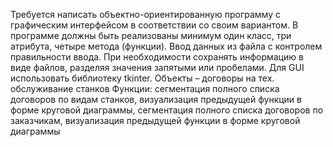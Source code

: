 Требуется написать объектно-ориентированную программу с графическим интерфейсом в соответствии со своим вариантом. 
В программе должны быть реализованы минимум один класс, три атрибута, четыре метода (функции). 
Ввод данных из файла с контролем правильности ввода. При необходимости сохранять информацию в виде файлов, разделяя значения запятыми или пробелами. 
Для GUI использовать библиотеку tkinter.
Объекты – договоры на тех. обслуживание станков
Функции: сегментация полного списка договоров по видам станков, визуализация предыдущей функции в форме круговой диаграммы, 
сегментация полного списка договоров по заказчикам, визуализация предыдущей функции в форме круговой диаграммы
